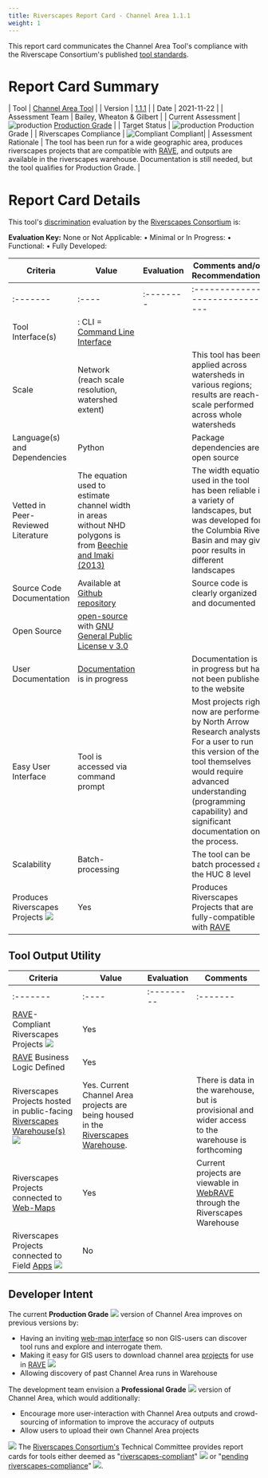 ```yaml
---
title: Riverscapes Report Card - Channel Area 1.1.1
weight: 1
---
```


This report card communicates the Channel Area Tool's compliance with the Riverscape Consortium's published [tool standards](https://riverscapes.xyz/Tools).

# Report Card Summary

| Tool | [Channel Area Tool](https://tools.riverscapes.xyz/channel) |
| Version | [1.1.1](https://github.com/Riverscapes/riverscapes-tools/tree/master/packages/channel) |
| Date | 2021-11-22 |
| Assessment Team | Bailey, Wheaton & Gilbert |
| Current Assessment | ![production](https://raw.githubusercontent.com/Riverscapes/riverscapes-website/master/assets/images/tools/grade/TRL_5_32p.png) [Production Grade](https://riverscapes.xyz/Tools/#tool-grade) |
| Target Status | ![production](https://raw.githubusercontent.com/Riverscapes/riverscapes-website/master/assets/images/tools/grade/TRL_6_32p.png) Production Grade |
| Riverscapes Compliance | ![Compliant](https://riverscapes.xyz/assets/images/rc/RiverscapesCompliant_24.png) Compliant|
| Assessment Rationale | The tool has been run for a wide geographic area, produces riverscapes projects that are compatible with [RAVE](https://rave.riverscapes.xyz), and outputs are available in the riverscapes warehouse. Documentation is still needed, but the tool qualifies for Production Grade. |


# Report Card Details

This tool's [discrimination](https://riverscapes.xyz/Tools/#model-discrimination) evaluation by the [Riverscapes Consortium](https://riverscapes.xyz) is:

**Evaluation Key:**
None or Not Applicable: <i class="fa fa-battery-empty" aria-hidden="true"></i> •
Minimal or In Progress: <i class="fa fa-battery-quarter" aria-hidden="true"></i> •
Functional: <i class="fa fa-battery-half" aria-hidden="true"></i> •
Fully Developed: <i class="fa fa-battery-full" aria-hidden="true"></i>  

| Criteria | Value | Evaluation | Comments and/or Recommendations |
|----------|-------|------------|---------------------------------|
| :------- | :---- | :--------  | :------------------------------ |
| Tool Interface(s) | <i class="fa fa-terminal" aria-hidden="true"></i> : CLI = [Command Line Interface](https://en.wikipedia.org/wiki/Command-line_interface) | <i class="fa fa-battery-full" aria-hidden="true"></i> |  |
| Scale | Network (reach scale resolution, watershed extent) | <i class="fa fa-battery-full" aria-hidden="true"></i> | This tool has been applied across watersheds in various regions; results are reach-scale performed across whole watersheds |
| Language(s) and Dependencies | Python | <i class="fa fa-battery-full" aria-hidden="true"></i> | Package dependencies are open source |
| Vetted in Peer-Reviewed Literature | The equation used to estimate channel width in areas without NHD polygons is from  [Beechie and Imaki (2013)](https://agupubs.onlinelibrary.wiley.com/doi/full/10.1002/2013WR013629) | <i class="fa fa-battery-half" aria-hidden="true"></i> | The width equation used in the tool has been reliable in a variety of landscapes, but was developed for the Columbia River Basin and may give poor results in different landscapes |
| Source Code Documentation | Available at [Github repository](https://github.com/Riverscapes/riverscaps-tools/channel) <i class="fa fa-github" aria-hidden="true"></i> | <i class="fa fa-battery-full" aria-hidden="true"></i> | Source code is clearly organized and documented |
| Open Source | [open-source](https://github.com/Riverscapes/riverscaps-tools/channel) <i class="fa fa-github" aria-hidden="true"></i> with [GNU General Public License v 3.0](https://github.com/Riverscapes/riverscapes-tools/blob/master/LICENSE) | <i class="fa fa-battery-full" aria-hidden="true"></i> | |
| User Documentation | [Documentation](http://tools.riverscapes.xyz/channel/) is in progress | <i class="fa fa-battery-quarter" aria-hidden="true"></i> | Documentation is in progress but has not been published to the website |
| Easy User Interface | Tool is accessed via command prompt | <i class="fa fa-battery-quarter" aria-hidden="true"></i> | Most projects right now are performed by North Arrow Research analysts. For a user to run this version of the tool themselves would require advanced understanding (programming capability) and significant documentation on the process. |
| Scalability | Batch-processing | <i class="fa fa-battery-full" aria-hidden="true"></i> | The tool can be batch processed at the HUC 8 level |
| Produces Riverscapes Projects <img  src="https://riverscapes.xyz/assets/images/data/RiverscapesProject_24.png"> | Yes | <i class="fa fa-battery-full" aria-hidden="true"></i> | Produces Riverscapes Projects that are fully-compatible with [RAVE](https://rave.riverscapes.xyz) |

## Tool Output Utility

| Criteria | Value | Evaluation | Comments |
|----------|-------|------------|----------|
| :------- | :---- | :--------- | :------- |
| [RAVE](https://rave.riverscapes.xyz)- Compliant Riverscapes Projects <img  src="https://riverscapes.xyz/assets/images/data/RiverscapesProject_24.png"> | Yes | <i class="fa fa-battery-full" aria-hidden="true"></i> | |
| [RAVE](https://rave.riverscapes.xyz) Business Logic Defined | Yes | <i class="fa fa-battery-full" aria-hidden="true"></i> |  |
| Riverscapes Projects hosted in public-facing [Riverscapes Warehouse(s)](https://riverscapes.xyz/Data_Warehouses/#warehouse-explorer-concept) <img src="https://riverscapes.xyz/assets/images/data/RiverscapesWarehouseCloud_24.png"> | Yes. Current Channel Area projects are being housed in the [Riverscapes Warehouse](https://data.riverscapes.xyz). | <i class="fa fa-battery-half" aria-hidden="true"></i> | There is data in the warehouse, but is provisional and wider access to the warehouse is forthcoming |
| Riverscapes Projects connected to [Web-Maps](https://riverscapes.xyz/Data_Warehouses#web-maps) <i class="fa fa-map-o" aria-hidden="true"></i> | Yes | <i class="fa fa-battery-full" aria-hidden="true"></i> | Current projects are viewable in [WebRAVE](https://rave.riverscapes.xyz/Download/install_webrave.html) through the Riverscapes Warehouse |
| Riverscapes Projects connected to Field [Apps](https://riverscapes.xyz//Data_Warehouses#apps---pwas) <img src="http://riverscapes.xyz/assets/images/tools/PWA.png"> | No | <i class="fa fa-battery-empty" aria-hidden="true"></i> |  |

## Developer Intent
The current **Production Grade** <img  src="https://riverscapes.xyz/assets/images/tools/grade/TRL_6_32p.png"> version of Channel Area improves on previous versions by:
- Having an inviting [web-map interface](https://riverscapes.xyz/Data_Warehouses/#web-maps) so non GIS-users can discover tool runs and explore and interrogate them.
- Making it easy for GIS users to download channel area [projects](https://riverscapes.xyz/Tools/Technical_Reference/Documentation_Standards/Riverscapes_Projects/) for use in [RAVE](https://rave.riverscapes.xyz) <img  src="https://riverscapes.xyz/assets/images/data/RiverscapesProject_24.png">
- Allowing discovery of past Channel Area runs in Warehouse

The development team envision a **Professional Grade** <img src="https://riverscapes.xyz/assets/images/tools/grade/TRL_5_32p.png"> version of Channel Area, which would additionally:
- Encourage more user-interaction with Channel Area outputs and crowd-sourcing of information to improve the accuracy of outputs
- Allow users to upload their own Channel Area projects

<a href="https://riverscapes.xyz"><img class="float-left" src="https://riverscapes.xyz/assets/images/rc/RiverscapesConsortium_Logo_Black_BHS_200w.png"></a>
The [Riverscapes Consortium's](https://riverscapes.xyz) Technical Committee provides report cards for tools either deemed as "[riverscapes-compliant](https://riverscapes.xyz/Tools/#riverscapes-compliant)" <img  src="https://riverscapes.xyz/assets/images/rc/RiverscapesCompliant_24.png"> or "[pending riverscapes-compliance](https://riverscapes.xyz/Tools/#tools-pending-riverscapes-compliance)" <img  src="https://riverscapes.xyz/assets/images/rc/RiverscapesCompliantPending_28.png">.
